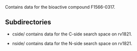 Contains data for the bioactive compound F1566-0317.

## Subdirectories

- cside/ contains data for the C-side search space on rv1821.

- nside/ contains data for the N-side search space on rv1821.

